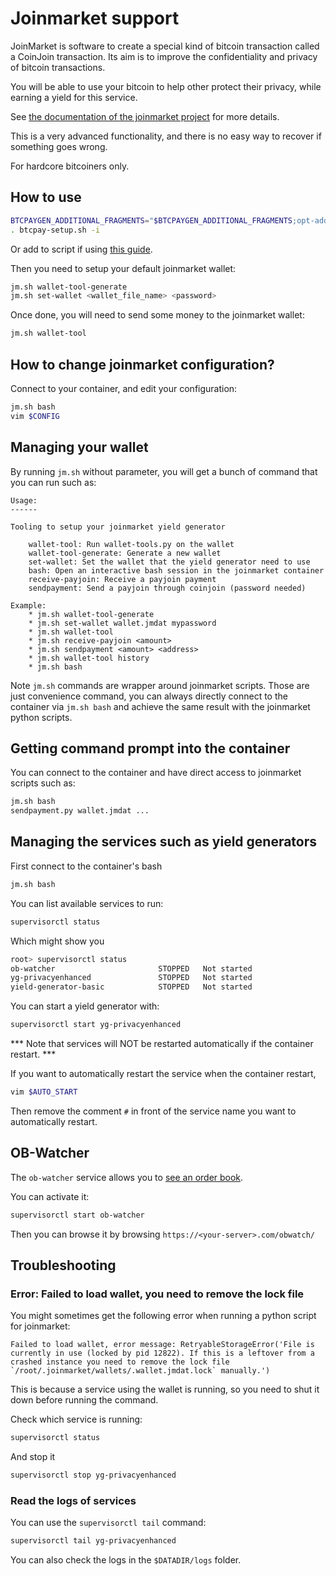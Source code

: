 # Joinmarket support

JoinMarket is software to create a special kind of bitcoin transaction called a CoinJoin transaction. Its aim is to improve the confidentiality and privacy of bitcoin transactions.

You will be able to use your bitcoin to help other protect their privacy, while earning a yield for this service.

See [the documentation of the joinmarket project](https://github.com/JoinMarket-Org/JoinMarket-Docs/blob/master/High-level-design.md) for more details.

This is a very advanced functionality, and there is no easy way to recover if something goes wrong.

For hardcore bitcoiners only.

## How to use

```bash
BTCPAYGEN_ADDITIONAL_FRAGMENTS="$BTCPAYGEN_ADDITIONAL_FRAGMENTS;opt-add-joinmarket"
. btcpay-setup.sh -i
```
Or add to script if using [this guide](./docs/save-env-vars.md).

Then you need to setup your default joinmarket wallet:

```bash
jm.sh wallet-tool-generate
jm.sh set-wallet <wallet_file_name> <password>
```

Once done, you will need to send some money to the joinmarket wallet:

```bash
jm.sh wallet-tool
```

## How to change joinmarket configuration?

Connect to your container, and edit your configuration:

```bash
jm.sh bash
vim $CONFIG
```

## Managing your wallet

By running `jm.sh` without parameter, you will get a bunch of command that you can run such as:

```
Usage:
------

Tooling to setup your joinmarket yield generator

    wallet-tool: Run wallet-tools.py on the wallet
    wallet-tool-generate: Generate a new wallet
    set-wallet: Set the wallet that the yield generator need to use
    bash: Open an interactive bash session in the joinmarket container
    receive-payjoin: Receive a payjoin payment
    sendpayment: Send a payjoin through coinjoin (password needed)

Example:
    * jm.sh wallet-tool-generate
    * jm.sh set-wallet wallet.jmdat mypassword
    * jm.sh wallet-tool
    * jm.sh receive-payjoin <amount>
    * jm.sh sendpayment <amount> <address>
    * jm.sh wallet-tool history
    * jm.sh bash
```

Note `jm.sh` commands are wrapper around joinmarket scripts. Those are just convenience command, you can always directly connect to the container via `jm.sh bash` and achieve the same result with the joinmarket python scripts.

## Getting command prompt into the container

You can connect to the container and have direct access to joinmarket scripts such as:

```bash
jm.sh bash
sendpayment.py wallet.jmdat ...
```

## Managing the services such as yield generators

First connect to the container's bash

```bash
jm.sh bash
```
You can list available services to run:

```bash
supervisorctl status
```

Which might show you

```bash
root> supervisorctl status
ob-watcher                       STOPPED   Not started
yg-privacyenhanced               STOPPED   Not started
yield-generator-basic            STOPPED   Not started
```

You can start a yield generator with:

```bash
supervisorctl start yg-privacyenhanced
```

*** Note that services will NOT be restarted automatically if the container restart. ***

If you want to automatically restart the service when the container restart,

```bash
vim $AUTO_START
```

Then remove the comment `#` in front of the service name you want to automatically restart.

## OB-Watcher

The `ob-watcher` service allows you to [see an order book](https://github.com/JoinMarket-Org/joinmarket-clientserver/blob/master/docs/orderbook.md).

You can activate it:

```bash
supervisorctl start ob-watcher
```

Then you can browse it by browsing `https://<your-server>.com/obwatch/`

## Troubleshooting

### Error: Failed to load wallet, you need to remove the lock file

You might sometimes get the following error when running a python script for joinmarket:

```
Failed to load wallet, error message: RetryableStorageError('File is currently in use (locked by pid 12822). If this is a leftover from a crashed instance you need to remove the lock file `/root/.joinmarket/wallets/.wallet.jmdat.lock` manually.')
```

This is because a service using the wallet is running, so you need to shut it down before running the command.

Check which service is running:
```bash
supervisorctl status
```

And stop it

```bash
supervisorctl stop yg-privacyenhanced
```

### Read the logs of services

You can use the `supervisorctl tail` command:
```bash
supervisorctl tail yg-privacyenhanced
```

You can also check the logs in the `$DATADIR/logs` folder.
